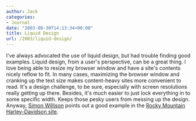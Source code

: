 ```yaml
---
author: Jack
categories:
- Journal
date: "2003-08-30T14:13:34+00:00"
title: Liquid Design
url: /2003/liquid-design/
---
```


I've always advocated the use of liquid design, but had trouble finding good examples. Liquid design, from a user's perspective, can be a great thing. I love being able to resize my browser window and have a site's contents nicely reflow to fit. In many cases, maximizing the browser window and cranking up the text size makes content-heavy sites more convenient to read. It's a design challenge, to be sure, especially with screen resolutions really getting up there. Besides, it's much easier to just lock everything in to some specific width. Keeps those pesky users from messing up the design. Anyway, [Simon Willison][1] points out a good example in the [Rocky Mountain Harley-Davidson site][2].

 [1]: http://simon.incutio.com/archive/2003/08/28/greatLiquidDesign
 [2]: http://www.rmh-d.com/